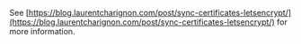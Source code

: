 See [https://blog.laurentcharignon.com/post/sync-certificates-letsencrypt/](https://blog.laurentcharignon.com/post/sync-certificates-letsencrypt/) for more information.
